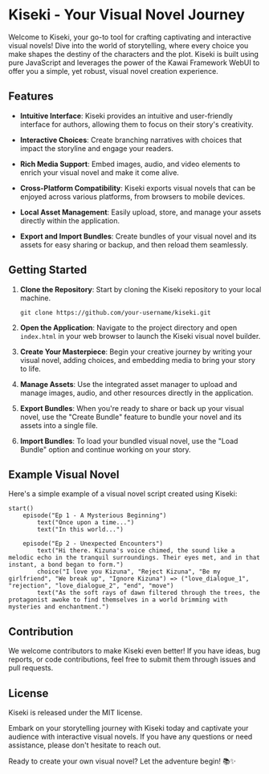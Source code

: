 # Kiseki - Your Visual Novel Journey

Welcome to Kiseki, your go-to tool for crafting captivating and interactive visual novels! Dive into the world of storytelling, where every choice you make shapes the destiny of the characters and the plot. Kiseki is built using pure JavaScript and leverages the power of the Kawai Framework WebUI to offer you a simple, yet robust, visual novel creation experience.

## Features

- **Intuitive Interface**: Kiseki provides an intuitive and user-friendly interface for authors, allowing them to focus on their story's creativity.

- **Interactive Choices**: Create branching narratives with choices that impact the storyline and engage your readers.

- **Rich Media Support**: Embed images, audio, and video elements to enrich your visual novel and make it come alive.

- **Cross-Platform Compatibility**: Kiseki exports visual novels that can be enjoyed across various platforms, from browsers to mobile devices.

- **Local Asset Management**: Easily upload, store, and manage your assets directly within the application.

- **Export and Import Bundles**: Create bundles of your visual novel and its assets for easy sharing or backup, and then reload them seamlessly.

## Getting Started

1. **Clone the Repository**: Start by cloning the Kiseki repository to your local machine.

    ```
    git clone https://github.com/your-username/kiseki.git
    ```

2. **Open the Application**: Navigate to the project directory and open `index.html` in your web browser to launch the Kiseki visual novel builder.

3. **Create Your Masterpiece**: Begin your creative journey by writing your visual novel, adding choices, and embedding media to bring your story to life.

4. **Manage Assets**: Use the integrated asset manager to upload and manage images, audio, and other resources directly in the application.

5. **Export Bundles**: When you're ready to share or back up your visual novel, use the "Create Bundle" feature to bundle your novel and its assets into a single file.

6. **Import Bundles**: To load your bundled visual novel, use the "Load Bundle" option and continue working on your story.

## Example Visual Novel

Here's a simple example of a visual novel script created using Kiseki:

```
start()
    episode("Ep 1 - A Mysterious Beginning")
        text("Once upon a time...")
        text("In this world...")

    episode("Ep 2 - Unexpected Encounters")
        text("Hi there. Kizuna's voice chimed, the sound like a melodic echo in the tranquil surroundings. Their eyes met, and in that instant, a bond began to form.")
        choice("I love you Kizuna", "Reject Kizuna", "Be my girlfriend", "We break up", "Ignore Kizuna") => ("love_dialogue_1", "rejection", "love_dialogue_2", "end", "move")
        text("As the soft rays of dawn filtered through the trees, the protagonist awoke to find themselves in a world brimming with mysteries and enchantment.")
```

## Contribution

We welcome contributors to make Kiseki even better! If you have ideas, bug reports, or code contributions, feel free to submit them through issues and pull requests.

## License

Kiseki is released under the MIT license.

Embark on your storytelling journey with Kiseki today and captivate your audience with interactive visual novels. If you have any questions or need assistance, please don't hesitate to reach out.

Ready to create your own visual novel? Let the adventure begin! 📚✨